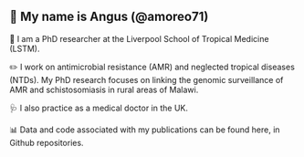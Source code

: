 ## 👋 My name is Angus (@amoreo71)

📍 I am a PhD researcher at the Liverpool School of Tropical Medicine (LSTM).

✏️ I work on antimicrobial resistance (AMR) and neglected tropical diseases (NTDs). My PhD research focuses on linking the genomic surveillance of AMR and schistosomiasis in rural areas of Malawi.

🩺 I also practice as a medical doctor in the UK.

📊 Data and code associated with my publications can be found here, in Github repositories.
